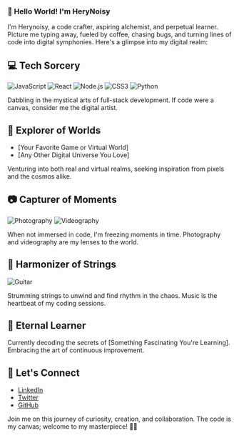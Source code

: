 ### 👋 Hello World! I'm HeryNoisy

I'm Herynoisy, a code crafter, aspiring alchemist, and perpetual learner. Picture me typing away, fueled by coffee, chasing bugs, and turning lines of code into digital symphonies. Here's a glimpse into my digital realm:

## 💻 Tech Sorcery

![JavaScript](https://img.shields.io/badge/-JavaScript-333333?style=flat&logo=javascript)
![React](https://img.shields.io/badge/-React-333333?style=flat&logo=react)
![Node.js](https://img.shields.io/badge/-Node.js-333333?style=flat&logo=node.js)
![CSS3](https://img.shields.io/badge/-CSS3-333333?style=flat&logo=css3)
![Python](https://img.shields.io/badge/-Python-333333?style=flat&logo=python)

Dabbling in the mystical arts of full-stack development. If code were a canvas, consider me the digital artist.

## 🚀 Explorer of Worlds

- [Your Favorite Game or Virtual World]
- [Any Other Digital Universe You Love]

Venturing into both real and virtual realms, seeking inspiration from pixels and the cosmos alike.

## 📷 Capturer of Moments

![Photography](https://img.shields.io/badge/-Photography-333333?style=flat&logo=adobe-lightroom)
![Videography](https://img.shields.io/badge/-Videography-333333?style=flat&logo=adobe-premiere-pro)

When not immersed in code, I'm freezing moments in time. Photography and videography are my lenses to the world.

## 🎸 Harmonizer of Strings

![Guitar](https://img.shields.io/badge/-Guitar-333333?style=flat&logo=guitar)

Strumming strings to unwind and find rhythm in the chaos. Music is the heartbeat of my coding sessions.

## 🌱 Eternal Learner

Currently decoding the secrets of [Something Fascinating You're Learning]. Embracing the art of continuous improvement.

## 🤝 Let's Connect

- [LinkedIn](https://www.linkedin.com/in/yourusername/)
- [Twitter](https://twitter.com/yourusername)
- [GitHub](https://github.com/yourusername)

Join me on this journey of curiosity, creation, and collaboration. The code is my canvas; welcome to my masterpiece! 🚀✨

